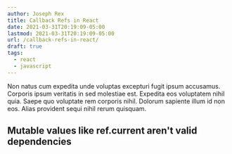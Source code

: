 ```yaml
---
author: Joseph Rex
title: Callback Refs in React
date: 2021-03-31T20:19:09-05:00
lastmod: 2021-03-31T20:19:09-05:00
url: /callback-refs-in-react/
draft: true
tags:
  - react
  - javascript
---
```


Non natus cum expedita unde voluptas excepturi fugit ipsum accusamus. Corporis ipsum veritatis in sed molestiae est. Expedita eos voluptatem nihil quia. Saepe quo voluptate rem corporis nihil. Dolorum sapiente illum id non eos. Alias provident sequi nihil rerum quisquam.
<!--more-->

## Mutable values like ref.current aren't valid dependencies
